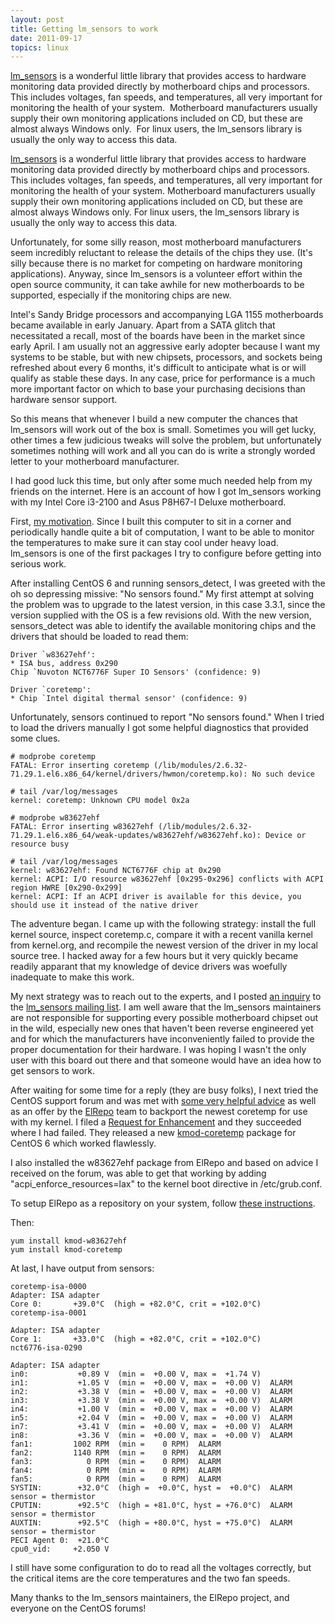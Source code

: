 ```yaml
---
layout: post
title: Getting lm_sensors to work
date: 2011-09-17
topics: linux
---
```

<a href="http://www.lm-sensors.org/">lm_sensors</a> is a wonderful little library that provides access to hardware monitoring data provided directly by motherboard chips and processors.&nbsp; This includes voltages, fan speeds, and temperatures, all very important for monitoring the health of your system.&nbsp; Motherboard manufacturers usually supply their own monitoring applications included on CD, but these are almost always Windows only.&nbsp; For linux users, the lm_sensors library is usually the only way to access this data.

<!--excerpt-->

<a href="http://www.lm-sensors.org/">lm_sensors</a> is a wonderful little library that provides access to hardware monitoring data provided directly by motherboard chips and processors.  This includes voltages, fan speeds, and temperatures, all very important for monitoring the health of your system.  Motherboard manufacturers usually supply their own monitoring applications included on CD, but these are almost always Windows only.  For linux users, the lm_sensors library is usually the only way to access this data.







Unfortunately, for some silly reason, most motherboard manufacturers seem incredibly reluctant to release the details of the chips they use.  (It's silly because there is no market for competing on hardware monitoring applications).  Anyway, since lm_sensors is a volunteer effort within the open source community, it can take awhile for new motherboards to be supported, especially if the monitoring chips are new.







Intel's Sandy Bridge processors and accompanying LGA 1155 motherboards became available in early January.  Apart from a SATA glitch that necessitated a recall, most of the boards have been in the market since early April.  I am usually not an aggressive early adopter because I want my systems to be stable, but with new chipsets, processors, and sockets being refreshed about every 6 months, it's difficult to anticipate what is or will qualify as stable these days.  In any case, price for performance is a much more important factor on which to base your purchasing decisions than hardware sensor support.







So this means that whenever I build a new computer the chances that lm_sensors will work out of the box is small.  Sometimes you will get lucky, other times a few judicious tweaks will solve the problem, but unfortunately sometimes nothing will work and all you can do is write a strongly worded letter to your motherboard manufacturer.







I had good luck this time, but only after some much needed help from my friends on the internet.  Here is an account of how I got lm_sensors working with my Intel Core i3-2100 and Asus P8H67-I Deluxe motherboard.







First, [my motivation](/11/building-a-home-pc-part-1-motivation.html).  Since I built this computer to sit in a corner and periodically handle quite a bit of computation, I want to be able to monitor the temperatures to make sure it can stay cool under heavy load.  lm_sensors is one of the first packages I try to configure before getting into serious work.







After installing CentOS 6 and running sensors_detect, I was greeted with the oh so depressing missive:  "No sensors found."  My first attempt at solving the problem was to upgrade to the latest version, in this case 3.3.1, since the version supplied with the OS is a few revisions old.  With the new version, sensors_detect was able to identify the available monitoring chips and the drivers that should be loaded to read them:




    Driver `w83627ehf':
    * ISA bus, address 0x290
    Chip `Nuvoton NCT6776F Super IO Sensors' (confidence: 9)

    Driver `coretemp':
    * Chip `Intel digital thermal sensor' (confidence: 9)






Unfortunately, sensors continued to report "No sensors found."  When I tried to load the drivers manually I got some helpful diagnostics that provided some clues.





    # modprobe coretemp
    FATAL: Error inserting coretemp (/lib/modules/2.6.32-71.29.1.el6.x86_64/kernel/drivers/hwmon/coretemp.ko): No such device

    # tail /var/log/messages
    kernel: coretemp: Unknown CPU model 0x2a

    # modprobe w83627ehf
    FATAL: Error inserting w83627ehf (/lib/modules/2.6.32-71.29.1.el6.x86_64/weak-updates/w83627ehf/w83627ehf.ko): Device or resource busy

    # tail /var/log/messages
    kernel: w83627ehf: Found NCT6776F chip at 0x290
    kernel: ACPI: I/O resource w83627ehf [0x295-0x296] conflicts with ACPI region HWRE [0x290-0x299]
    kernel: ACPI: If an ACPI driver is available for this device, you should use it instead of the native driver






The adventure began.  I came up with the following strategy:  install the full kernel source, inspect coretemp.c, compare it with a recent vanilla kernel from kernel.org, and recompile the newest version of the driver in my local source tree.  I hacked away for a few hours but it very quickly became readily apparant that my knowledge of device drivers was woefully inadequate to make this work.







My next strategy was to reach out to the experts, and I posted <a href="http://lists.lm-sensors.org/pipermail/lm-sensors/2011-August/033503.html">an inquiry</a> to the <a href="http://www.lm-sensors.org/wiki/FeedbackAndSupport">lm_sensors mailing list</a>.  I am well aware that the lm_sensors maintainers are not responsible for supporting every possible motherboard chipset out in the wild, especially new ones that haven't been reverse engineered yet and for which the manufacturers have inconveniently failed to provide the proper documentation for their hardware.  I was hoping I wasn't the only user with this board out there and that someone would have an idea how to get sensors to work.







After waiting for some time for a reply (they are busy folks), I next tried the CentOS support forum and was met with <a href="https://www.centos.org/modules/newbb/viewtopic.php?topic_id=33061&amp;forum=55&amp;post_id=141732#forumpost141732">some very helpful advice</a> as well as an offer by the <a href="http://elrepo.org/tiki/">ElRepo</a> team to backport the newest coretemp for use with my kernel.  I filed a <a href="http://elrepo.org/bugs/view.php?id=181">Request for Enhancement</a> and they succeeded where I had failed.  They released a new <a href="http://elrepo.org/tiki/Packages">kmod-coretemp</a> package for CentOS 6 which worked flawlessly.







I also installed the w83627ehf package from ElRepo and based on advice I received on the forum, was able to get that working by adding "acpi_enforce_resources=lax" to the kernel boot directive in /etc/grub.conf.







To setup ElRepo as a repository on your system, follow <a href="http://elrepo.org/tiki/tiki-index.php">these instructions</a>.







Then:


    yum install kmod-w83627ehf
    yum install kmod-coretemp




At last, I have output from sensors:


    coretemp-isa-0000
    Adapter: ISA adapter
    Core 0:       +39.0°C  (high = +82.0°C, crit = +102.0°C)
    coretemp-isa-0001

    Adapter: ISA adapter
    Core 1:       +33.0°C  (high = +82.0°C, crit = +102.0°C)
    nct6776-isa-0290

    Adapter: ISA adapter
    in0:           +0.89 V  (min =  +0.00 V, max =  +1.74 V)
    in1:           +1.05 V  (min =  +0.00 V, max =  +0.00 V)  ALARM
    in2:           +3.38 V  (min =  +0.00 V, max =  +0.00 V)  ALARM
    in3:           +3.38 V  (min =  +0.00 V, max =  +0.00 V)  ALARM
    in4:           +1.00 V  (min =  +0.00 V, max =  +0.00 V)  ALARM
    in5:           +2.04 V  (min =  +0.00 V, max =  +0.00 V)  ALARM
    in7:           +3.41 V  (min =  +0.00 V, max =  +0.00 V)  ALARM
    in8:           +3.36 V  (min =  +0.00 V, max =  +0.00 V)  ALARM
    fan1:         1002 RPM  (min =    0 RPM)  ALARM
    fan2:         1140 RPM  (min =    0 RPM)  ALARM
    fan3:            0 RPM  (min =    0 RPM)  ALARM
    fan4:            0 RPM  (min =    0 RPM)  ALARM
    fan5:            0 RPM  (min =    0 RPM)  ALARM
    SYSTIN:        +32.0°C  (high =  +0.0°C, hyst =  +0.0°C)  ALARM  sensor = thermistor
    CPUTIN:        +92.5°C  (high = +81.0°C, hyst = +76.0°C)  ALARM  sensor = thermistor
    AUXTIN:        +92.5°C  (high = +80.0°C, hyst = +75.0°C)  ALARM  sensor = thermistor
    PECI Agent 0:  +21.0°C
    cpu0_vid:     +2.050 V







I still have some configuration to do to read all the voltages correctly, but the critical items are the core temperatures and the two fan speeds.







Many thanks to the lm_sensors maintainers, the ElRepo project, and everyone on the CentOS forums!
